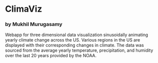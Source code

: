 # ClimaViz
### by Mukhil Murugasamy


Webapp for three dimensional data visualization sinusoidally animating yearly climate change across the US. Various regions in the US are displayed with their corresponding changes in climate. The data was sourced from the average yearly temperature, precipitation, and humidity over the last 20 years provided by the NOAA.

